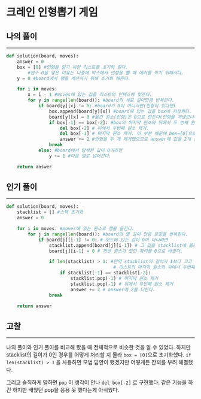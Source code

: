 # 크레인 인형뽑기 게임

## 나의 풀이

---

```python
def solution(board, moves):
    answer = 0
    box = [0] #인형을 담기 위한 리스트를 초기화 한다. 
		#원소 0을 넣은 이유는 나중에 박스에서 인형을 뺄 때 에러를 막기 위해서다.
    y = 0 #board에서 행을 계산하기 위해 초기화 해준다.

    for i in moves:
        x = i - 1 #moves에 있는 값을 리스트의 인덱스에 맞춘다.
        for y in range(len(board)): #board의 세로 길이만큼 반복한다.
            if board[y][x] != 0: #board가 0이 아니라면(인형이 있다면)
                box.append(board[y][x]) #board에 있는 값을 box에 저장한다.
                board[y][x] = 0 #옮긴 원소(인형)은 0으로 만든다(인형을 꺼냈으니까).
                if box[-1] == box[-2]: #box의 마지막 원소와 뒤에서 두 번째 원소가 같다면
                    del box[-2] # 뒤에서 두번째 원소 제거.
                    del box[-1] # 마지막 원소 제거. 이 부분 때문에 box=[0]으로 초기화 했다.
                    answer += 2 #인형을 두 개 제거했으므로 answer에 값을 2개 올린다.
                break
            else: #board에서 탐색한 값이 0이라면 
                y += 1 #다음 열로 넘어간다.

    return answer
```

## 인기 풀이

---

```python
def solution(board, moves):
    stacklist = [] #스택 초기화
    answer = 0

    for i in moves: #moves에 있는 원소로 행을 옮긴다.
        for j in range(len(board)): #board의 열 길이 만큼 문장을 반복한다.
            if board[j][i-1] != 0: # 보드에 있는 값이 0이 아니라면
                stacklist.append(board[j][i-1]) # 그 값을 stacklist에 옮긴다.
                board[j][i-1] = 0 # 꺼낸 원소가 있던 자리를 0으로 바꾼다.

                if len(stacklist) > 1: #만약 stacklist의 길이가 1보다 크고
										# 리스트의 마지막 원소와 뒤에서 두번째가 같다면
                    if stacklist[-1] == stacklist[-2]: 
                        stacklist.pop(-1) # 마지막 원소 제거
                        stacklist.pop(-1) # 뒤에서 두번째 원소 제거
                        answer += 2 # answer에 2를 더한다.
                break

    return answer
```

## 고찰

---

 나의 풀이와 인기 풀이를 비교해 봤을 때 전체적으로 비슷한 것을 알 수 있었다. 하지만 stacklist의 길이가 0인 경우를 어떻게 처리할 지 몰라 `box = [0]`으로 초기화했다. `if len(stacklist) > 1` 을 사용하면 모범 답안이 됐겠지만 어떻게든 잔꾀를 부려 해결했다. 

 그리고 솔직하게 말하면 `pop` 이 생각이 안나 `del box[-2]` 로 구현했다. 같은 기능을 하긴 하지만 배웠던 pop을 응용 못 했다는게 아쉬웠다.
